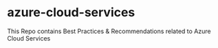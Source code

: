 # azure-cloud-services
This Repo contains Best Practices &amp; Recommendations related to Azure Cloud Services
